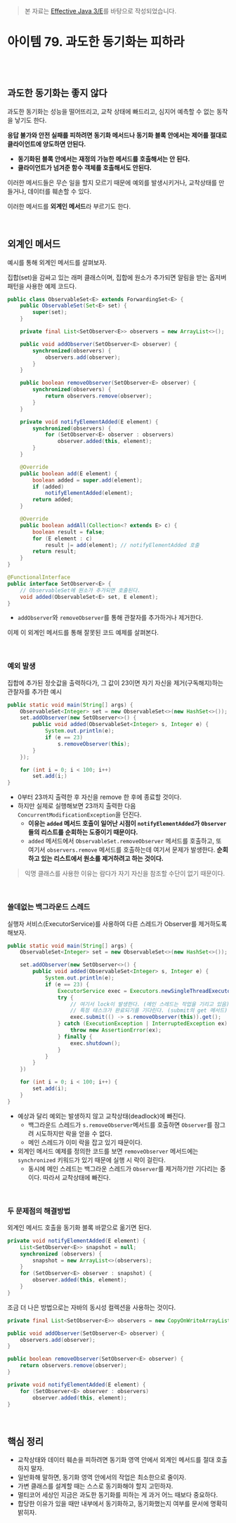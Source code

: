 > 본 자료는 [Effective Java 3/E]()를 바탕으로 작성되었습니다.

# 아이템 79. 과도한 동기화는 피하라

<br>

<br>

## 과도한 동기화는 좋지 않다
과도한 동기화는 성능을 떨어뜨리고, 교착 상태에 빠드리고, 심지어 예측할 수 없는 동작을 낳기도 한다.

**응답 불가와 안전 실패를 피하려면 동기화 메서드나 동기화 블록 안에서는 제어를 절대로 클라이언트에 양도하면 안된다.**

* **동기화된 블록 안에서는 재정의 가능한 메서드를 호출해서는 안 된다.**
* **클라이언트가 넘겨준 함수 객체를 호출해서도 안된다.**

이러한 메서드들은 무슨 일을 할지 모르기 때문에 예외를 발생시키거나, 교착상태를 만들거나, 데이터를 훼손할 수 있다.

이러한 메서드를 **외계인 메서드**라 부르기도 한다.

<br>

## 외계인 메서드
예시를 통해 외계인 메서드를 살펴보자.

집합(set)을 감싸고 있는 래퍼 클래스이며, 집합에 원소가 추가되면 알림을 받는 옵저버 패턴을 사용한 예제 코드다.

```java
public class ObservableSet<E> extends ForwardingSet<E> {
    public ObservableSet(Set<E> set) {
        super(set);
    }

    private final List<SetObserver<E>> observers = new ArrayList<>();

    public void addObserver(SetObserver<E> observer) {
        synchronized(observers) {
            observers.add(observer);
        }
    }

    public boolean removeObserver(SetObserver<E> observer) {
        synchronized(observers) {
            return observers.remove(observer);
        }
    }

    private void notifyElementAdded(E element) {
        synchronized(observers) {
            for (SetObserver<E> observer : observers)
                observer.added(this, element);
        }
    }

    @Override
    public boolean add(E element) {
        boolean added = super.add(element);
        if (added)
            notifyElementAdded(element);
        return added;
    }

    @Override
    public boolean addAll(Collection<? extends E> c) {
        boolean result = false;
        for (E element : c)
            result |= add(element); // notifyElementAdded 호출
        return result;
    }
}
```
```java
@FunctionalInterface
public interface SetObserver<E> {
    // ObservableSet에 원소가 추가되면 호출된다.
    void added(ObservableSet<E> set, E element);
}
```
* `addObserver`와 `removeObserver`를 통해 관찰자를 추가하거나 제거한다. 

이제 이 외계인 메서드를 통해 잘못된 코드 예제를 살펴본다.

<br>

### 예외 발생
집합에 추가된 정숫값을 출력하다가, 그 값이 23이면 자기 자신을 제거(구독해지)하는 관찰자를 추가한 예시

```java
public static void main(String[] args) {
    ObservableSet<Integer> set = new ObservableSet<>(new HashSet<>());
    set.addObserver(new SetObserver<>() {
        public void added(ObservableSet<Integer> s, Integer e) {
            System.out.println(e);
            if (e == 23)
                s.removeObserver(this);
        }
    });

    for (int i = 0; i < 100; i++)
        set.add(i;)
}
```
* 0부터 23까지 출력한 후 자신을 remove 한 후에 종료할 것이다.
* 하지만 실제로 실행해보면 23까지 출력한 다음 `ConcurrentModificationException`을 던진다.
  * **이유는 `added` 메서드 호출이 일어난 시점이 `notifyElementAdded`가 `Observer`들의 리스트를 순회하는 도중이기 때문이다.**
  * `added` 메서드에서 `ObservableSet.removeObserver` 메서드를 호출하고, 또 여기서 `observers.remove` 메서드를 호출하는데 여기서 문제가 발생한다. **순회하고 있는 리스트에서 원소를 제거하려고 하는 것이다.**

> 익명 클래스를 사용한 이유는 람다가 자기 자신을 참조할 수단이 없기 때문이다.

<br>

### 쓸데없는 백그라운드 스레드
실행자 서비스(ExecutorService)를 사용하여 다른 스레드가 Observer를 제거하도록 해보자.

```java
public static void main(String[] args) {
    ObservableSet<Integer> set = new ObservableSet<>(new HashSet<>());

    set.addObserver(new SetObserver<>() {
        public void added(ObservableSet<Integer> s, Integer e) {
            System.out.println(e);
            if (e == 23) {
                ExecutorService exec = Executors.newSingleThreadExecutor();
                try {
                    // 여기서 lock이 발생한다. (메인 스레드는 작업을 기리고 있음)
                    // 특정 태스크가 완료되기를 기다린다. (submit의 get 메서드)
                    exec.submit(() -> s.removeObserver(this)).get();
                } catch (ExecutionException | InterruptedException ex) {
                    throw new AssertionError(ex);
                } finally {
                    exec.shutdown();
                }
            }
        }
    })

    for (int i = 0; i < 100; i++) {
        set.add(i);
    }
}
```
* 예상과 달리 예외는 발생하지 않고 교착상태(deadlock)에 빠진다.
  * 백그라운드 스레드가 `s.removeObserver`메서드를 호출하면 `Observer`를 잠그려 시도하지만 락을 얻을 수 없다.
  * 메인 스레드가 이미 락을 잡고 있기 때문이다.
* 외계인 메서드 예제를 정의한 코드를 보면 `removeObserver` 메서드에는 `synchronized` 키워드가 있기 때문에 실행 시 락이 걸린다. 
  * 동시에 메인 스레드는 백그라운 스레드가 `Observer`를 제거하기만 기다리는 중이다. 따라서 교착상태에 빠진다.

<br>

### 두 문제점의 해결방법
외계인 메서드 호출을 동기화 블록 바깥으로 옮기면 된다.

```java
private void notifyElementAdded(E element) {
    List<SetObserver<E>> snapshot = null;
    synchronized (observers) {
        snapshot = new ArrayList<>(observers);
    }
    for (SetObserver<E> observer : snapshot) {
        observer.added(this, element);
    }
}
```

조금 더 나은 방법으로는 자바의 동시성 컬렉션을 사용하는 것이다.

```java
private final List<SetObserver<E>> observers = new CopyOnWriteArrayList<>();

public void addObserver(SetObserver<E> observer) {
    observers.add(observer);
}

public boolean removeObserver(SetObserver<E> observer) {
    return observers.remove(observer);
}

private void notifyElementAdded(E element) {
    for (SetObserver<E> observer : observers)
        observer.added(this, element);
}

```


<br>

## 핵심 정리
* 교착상태와 데이터 훼손을 피하려면 동기화 영역 안에서 외계인 메서드를 절대 호출하지 말자.
* 일반화해 말하면, 동기화 영역 안에서의 작업은 최소한으로 줄이자.
* 가변 클래스를 설계할 때는 스스로 동기화해야 할지 고민하자.
* 멀티코어 세상인 지금은 과도한 동기화를 피하는 게 과거 어느 때보다 중요하다.
* 합당한 이유가 있을 때만 내부에서 동기화하고, 동기화했는지 여부를 문서에 명확히 밝히자.
